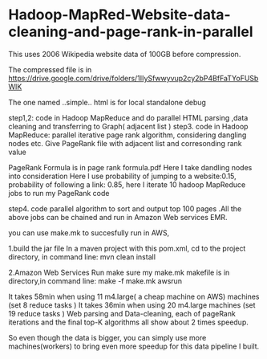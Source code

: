 # Hadoop-MapRed-Website-data-cleaning-and-page-rank-in-parallel


This uses 2006 Wikipedia website data of 100GB before compression. 

The compressed file is in https://drive.google.com/drive/folders/1IIySfwwyvup2cy2bP4BfFaTYoFUSbWlK

The one named ..simple.. html is for local standalone debug

step1,2: code in Hadoop MapReduce and do parallel HTML parsing ,data cleaning and transferring to Graph( adjacent list )
step3. code in Hadoop MapReduce: parallel iterative page rank algorithm, considering dangling nodes etc. Give PageRank file with adjacent list and corresonding rank value

PageRank Formula is in page rank formula.pdf
Here I take  dandling nodes into consideration
Here I use probability of jumping to a website:0.15, probability of following a link: 0.85, 
here I iterate 10 hadoop MapReduce jobs to run my PageRank code

step4. code parallel algorithm to sort and output top 100 pages .All the above jobs can be chained and run in Amazon Web services EMR.

you can use make.mk to succesfully run in AWS, 

1.build the jar file
In a maven project with this pom.xml, cd to the project directory,  in command line: mvn clean install 

2.Amazon Web Services Run
make sure my make.mk makefile is in directory,in command line: make -f make.mk awsrun

It takes 58min when using 11  m4.large( a cheap machine on AWS)  machines (set 8 reduce tasks )
It takes 36min when using 20 m4.large machines (set 19 reduce tasks )
Web parsing and Data-cleaning, each of pageRank iterations and the final top-K algorithms all show about 2 times speedup.

So even though the data is bigger, you can simply use more machines(workers) to bring even more speedup for this data pipeline I built. 
